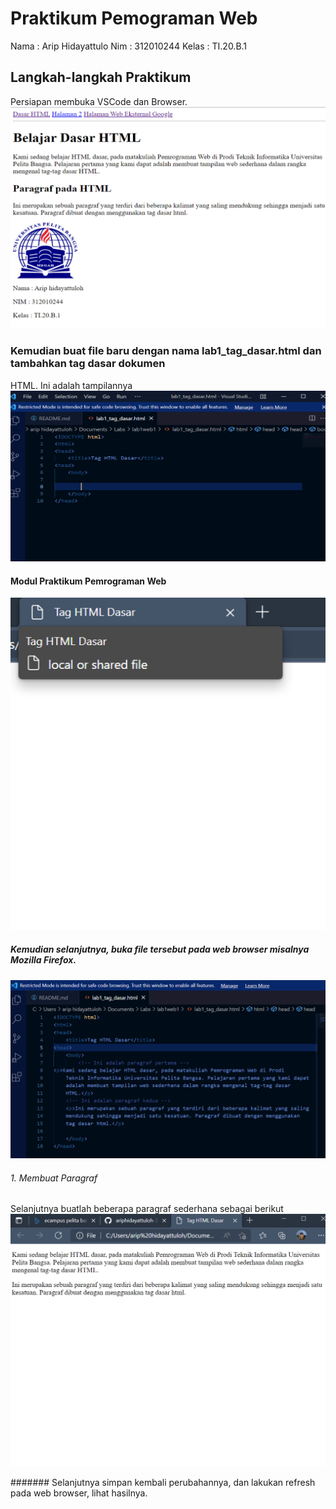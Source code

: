 # Praktikum Pemograman Web
Nama  : Arip Hidayattulo
Nim   : 312010244
Kelas : TI.20.B.1
## Langkah-langkah Praktikum
Persiapan membuka VSCode dan Browser.
![Gambar1](screenshot/ss1.png)

### Kemudian buat file baru dengan nama lab1_tag_dasar.html dan tambahkan tag dasar dokumen
HTML.
Ini adalah tampilannya
![Gambar1](screenshot/ss2.png)

#### Modul Praktikum Pemrograman Web

![Gambar1](screenshot/ss3.png)

##### Kemudian selanjutnya, buka file tersebut pada web browser misalnya Mozilla Firefox.
![Gambar1](screenshot/ss4.png)

###### 1. Membuat Paragraf
Selanjutnya buatlah beberapa paragraf sederhana sebagai berikut
![Gambar1](screenshot/ss5.png)

####### Selanjutnya simpan kembali perubahannya, dan lakukan refresh pada web browser, lihat hasilnya.

